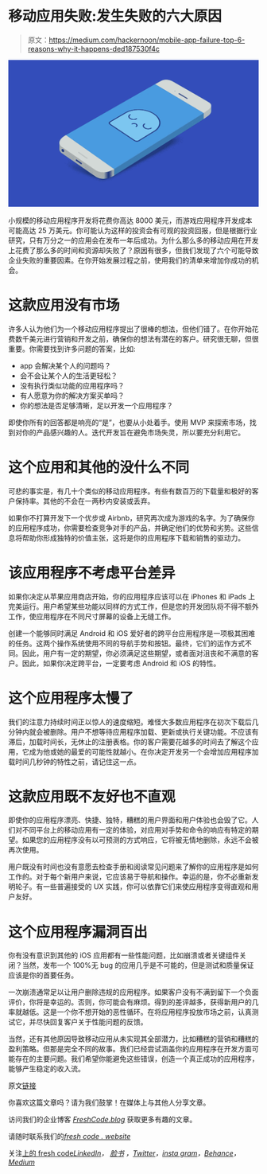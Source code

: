 # 移动应用失败:发生失败的六大原因

> 原文：<https://medium.com/hackernoon/mobile-app-failure-top-6-reasons-why-it-happens-ded187530f4c>

![](img/8181bdad61e6d05ecbc049e4e5438b1e.png)

小规模的移动应用程序开发将花费你高达 8000 美元，而游戏应用程序开发成本可能高达 25 万美元。你可能认为这样的投资会有可观的投资回报，但是根据行业研究，只有万分之一的应用会在发布一年后成功。为什么那么多的移动应用在开发上花费了那么多的时间和资源却失败了？原因有很多，但我们发现了六个可能导致企业失败的重要因素。在你开始发展过程之前，使用我们的清单来增加你成功的机会。

# 这款应用没有市场

许多人认为他们为一个移动应用程序提出了很棒的想法，但他们错了。在你开始花费数千美元进行营销和开发之前，确保你的想法有潜在的客户。研究很无聊，但很重要。你需要找到许多问题的答案，比如:

*   app 会解决某个人的问题吗？
*   会不会让某个人的生活更轻松？
*   没有执行类似功能的应用程序吗？
*   有人愿意为你的解决方案买单吗？
*   你的想法是否足够清晰，足以开发一个应用程序？

即使你所有的回答都是响亮的“是”，也要从小处着手。使用 MVP 来探索市场，找到对你的产品感兴趣的人。迭代开发旨在避免市场失灵，所以要充分利用它。

# 这个应用和其他的没什么不同

可悲的事实是，有几十个类似的移动应用程序。有些有数百万的下载量和极好的客户保持率。其他的不会在一两秒内安装或丢弃。

如果你不打算开发下一个优步或 Airbnb，研究再次成为游戏的名字。为了确保你的应用程序成功，你需要检查竞争对手的产品，并确定他们的优势和劣势。这些信息将帮助你形成独特的价值主张，这将是你的应用程序下载和销售的驱动力。

# 该应用程序不考虑平台差异

如果你决定从苹果应用商店开始，你的应用程序应该可以在 iPhones 和 iPads 上完美运行。用户希望某些功能以同样的方式工作，但是您的开发团队将不得不额外工作，使应用程序在不同尺寸屏幕的设备上无缝工作。

创建一个能够同时满足 Android 和 iOS 爱好者的跨平台应用程序是一项极其困难的任务。这两个操作系统使用不同的导航手势和按钮。最终，它们的运作方式不同。因此，用户有一定的期望，你必须满足这些期望，或者面对沮丧和不满意的客户。因此，如果你决定跨平台，一定要考虑 Android 和 iOS 的特性。

# 这个应用程序太慢了

我们的注意力持续时间正以惊人的速度缩短。难怪大多数应用程序在初次下载后几分钟内就会被删除。用户不想等待应用程序加载、更新或执行关键功能。不应该有滞后，加载时间长，无休止的注册表格。你的客户需要花越多的时间去了解这个应用，它成为他或她的最爱的可能性就越小。在你决定开发另一个会增加应用程序加载时间几秒钟的特性之前，请记住这一点。

# 这款应用既不友好也不直观

即使你的应用程序漂亮、快捷、独特，糟糕的用户界面和用户体验也会毁了它。人们对不同平台上的移动应用有一定的体验，对应用对手势和命令的响应有特定的期望。如果您的应用程序没有以可预测的方式响应，它将被无情地删除，永远不会被再次使用。

用户既没有时间也没有意愿去检查手册和阅读常见问题来了解你的应用程序是如何工作的。对于每个新用户来说，它应该易于导航和操作。幸运的是，你不必重新发明轮子。有一些普遍接受的 UX 实践，你可以依靠它们来使应用程序变得直观和用户友好。

# 这个应用程序漏洞百出

你有没有意识到其他的 iOS 应用都有一些性能问题，比如崩溃或者关键组件关闭？当然，发布一个 100%无 bug 的应用几乎是不可能的，但是测试和质量保证应该是你的首要任务。

一次崩溃通常足以让用户删除违规的应用程序。如果客户没有不满到留下一个负面评价，你将是幸运的。否则，你可能会有麻烦。得到的差评越多，获得新用户的几率就越低。这是一个你不想开始的恶性循环。在将应用程序投放市场之前，认真测试它，并尽快回复客户关于性能问题的反馈。

当然，还有其他原因导致移动应用从未实现其全部潜力，比如糟糕的营销和糟糕的盈利策略。但那是完全不同的故事。我们已经尝试涵盖你的应用程序在开发方面可能存在的主要问题。我们希望你能避免这些错误，创造一个真正成功的应用程序，能够产生稳定的收入流。

原文[链接](https://freshcodeit.com/freshcode-post/mobile-app-failure-top-6-reasons-why-it-happens)

你喜欢这篇文章吗？请为我们鼓掌！在媒体上与其他人分享文章。

访问我们的企业博客 [*FreshCode.blog*](https://freshcodeit.com/blog) 获取更多有趣的文章。

请随时联系我们的[*fresh code . website*](https://freshcodeit.com/)

关注[上的 fresh code*LinkedIn*](https://www.linkedin.com/company/freshcode-it/)*，* [*脸书*](https://www.facebook.com/freshcodeit/) *，*[*Twitter*](https://twitter.com/FreshCode1)*，*[*insta gram*](https://www.instagram.com/freshcode_it/)*，*[*Behance*](https://www.behance.net/freshcode)*，* [*Medium*](/@FreshCodeIT)
